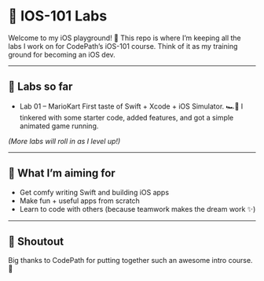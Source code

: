 # 📱 IOS-101 Labs

Welcome to my iOS playground! 🎉
This repo is where I’m keeping all the labs I work on for CodePath’s iOS-101 course. Think of it as my training ground for becoming an iOS dev.

---

## 🚀 Labs so far

- Lab 01 – MarioKart
First taste of Swift + Xcode + iOS Simulator. 🏎️💨
I tinkered with some starter code, added features, and got a simple animated game running.

_(More labs will roll in as I level up!)_

---

## 🎯 What I’m aiming for

- Get comfy writing Swift and building iOS apps
- Make fun + useful apps from scratch
- Learn to code with others (because teamwork makes the dream work ✨)

---

## 🙌 Shoutout

Big thanks to CodePath for putting together such an awesome intro course. 🚀
